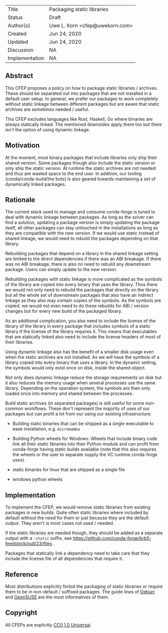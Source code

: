 
<table>
<tr><td> Title </td><td> Packaging static libraries </td>
<tr><td> Status </td><td> Draft </td></tr>
<tr><td> Author(s) </td><td> Uwe L. Korn &lt;cfep@uwekorn.com&gt;</td></tr>
<tr><td> Created </td><td> Jun 24, 2020</td></tr>
<tr><td> Updated </td><td> Jun 24, 2020</td></tr>
<tr><td> Discussion </td><td> NA </td></tr>
<tr><td> Implementation </td><td> NA </td></tr>
</table>

## Abstract

This CFEP proposes a policy on how to package static libraries / archives.
These should be separated out into packages that are not installed in a default user setup.
In general, we prefer our packages to work completely without static linkage between different packages but are aware that static archives are sometimes needed / useful.

This CFEP excludes languages like Rust, Haskell, Go where binaries are always statically linked.
The mentioned downsides apply there too but there isn't the option of using dynamic linkage.

## Motivation

At the moment, most binary packages that include libraries only ship their shared version.
Some packages though also include the static version or only ship the static version.
At runtime the static archives are not needed and thus are wasted space to the end user.
In addition, our tooling (conda/conda-build/the bots) is also geared towards maintaining a set of dynamically linked packages.

## Rationale

The current stack used to manage and consume conda-forge is tuned to deal with dynamic linkage between packages.
As long as the solver can find a solution, updating a package version is simply updating the package itself, all other packages can stay untouched in the installations as long as they are compatible with the new version.
If we would use static instead of shared linkage, we would need to rebuild the packages depending on that library.

Rebuilding packages that depend on a library in the shared linkage setting are limited to the direct dependencies if there was an ABI breakage.
If there was no ABI breakage, there is also no need to rebuild any downstream package.
Users can simply update to the new version.

Rebuilding packages with static linkage is more complicated as the symbols of the library are copied into every binary that uses the library.
Thus there we would not only need to rebuild the packages that directly on the library but all the whole set of downstream packages that also have an indirect linkage as they also may contain copies of the symbols.
As the symbols are copied, we would not even need to do these rebuilds for ABI / version changes but for every new build of the packaged library.

As an additional complication, you also need to include the license of the library of the library in every package that includes symbols of a static library if the license of the library requires it.
This means that executables that are statically linked also need to include the license headers of most of their libraries.

Using dynamic linkage also has the benefit of a smaller disk usage even when the static archives are not installed.
As we will have the symbols of a library copied into every binary that uses a library.
In the dynamic setting, the symbols would only exist once on disk, inside the shared object.

Not only does dynamic linkage reduce the storage requirements on disk but it also reduces the memory usage when several processes use the same library.
Depending on the operation system, the symbols are then only loaded once into memory and shared between the processes.

Build static archives (in separated packages) is still useful for some non-common workflows.
These don't represent the majority of uses of our packages but can profit a lot from our using our existing infrastructure:

* Building static binaries that can be shipped as a single executable to ease installation, e.g. `micromamba`
* Building Python wheels for Windows: Wheels that include binary code link all their static libraries into their Python module and can profit from conda-forge having static builds available (note that this also requires the wheels or the user to separate supply the VC runtime conda-forge uses).

* static binaries for linux that are shipped as a single file
* windows python wheels


## Implementation

To implement the CFEP, we would remove static libraries from existing packages in new builds.
Quite often static libraries where included by default without the need for them or just because they are the default output.
They aren't is most cases not used / needed.

If the static libraries are needed though, they should be added as a separate output with a `-static` suffix, see https://github.com/conda-forge/krb5-feedstock/pull/23/files .

Packages that statically link a dependency need to take care that they include the license file of all dependencies that require it.

## Reference

Most distributions explicitly forbid the packaging of static libraries or require them to be in non-default / suffixed packages.
The guide lines of [Debian](https://wiki.debian.org/StaticLinking) and [OpenSUSE](https://en.opensuse.org/openSUSE:Shared_library_packaging_policy) are the most informatives of them.

## Copyright

All CFEPs are explicitly [CC0 1.0 Universal](https://creativecommons.org/publicdomain/zero/1.0/).
